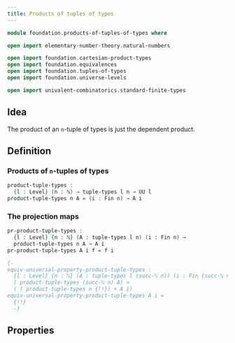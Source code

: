 ```yaml
---
title: Products of tuples of types
---
```


```agda
module foundation.products-of-tuples-of-types where

open import elementary-number-theory.natural-numbers

open import foundation.cartesian-product-types
open import foundation.equivalences
open import foundation.tuples-of-types
open import foundation.universe-levels

open import univalent-combinatorics.standard-finite-types
```

## Idea

The product of an `n`-tuple of types is just the dependent product.

## Definition

### Products of `n`-tuples of types
```agda
product-tuple-types :
  {l : Level} (n : ℕ) → tuple-types l n → UU l
product-tuple-types n A = (i : Fin n) → A i
```

### The projection maps

```agda
pr-product-tuple-types :
  {l : Level} {n : ℕ} (A : tuple-types l n) (i : Fin n) →
  product-tuple-types n A → A i
pr-product-tuple-types A i f = f i

{-
equiv-universal-property-product-tuple-types :
  {l : Level} {n : ℕ} (A : tuple-types l (succ-ℕ n)) (i : Fin (succ-ℕ n)) →
  ( product-tuple-types (succ-ℕ n) A) ≃
  ( ( product-tuple-types n {!!}) × A i)
equiv-universal-property-product-tuple-types A i =
  {!!}
  -}
```

## Properties

